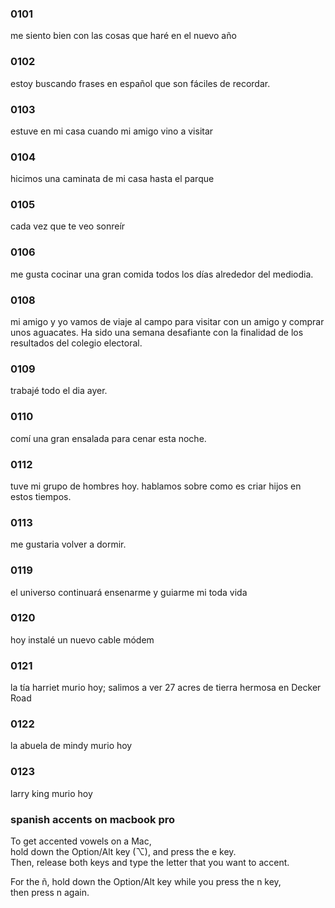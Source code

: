 ### 0101
me siento bien con las cosas que haré en el nuevo año
### 0102
estoy buscando frases en español que son fáciles de recordar.
### 0103
estuve en mi casa cuando mi amigo vino a visitar
### 0104
hicimos una caminata de mi casa hasta el parque
### 0105
cada vez que te veo sonreír
### 0106
me gusta cocinar una gran comida todos los días alrededor del mediodia.
### 0108
mi amigo y yo vamos de viaje al campo para visitar con un amigo y comprar unos aguacates. Ha sido una semana desafiante con la finalidad de los resultados del colegio electoral.
### 0109
trabajé todo el dia ayer.
### 0110
comí una gran ensalada para cenar esta noche.
### 0112
tuve mi grupo de hombres hoy.  hablamos sobre como es criar hijos en estos tiempos.
### 0113
me gustaria volver a dormir.
### 0119
el universo continuará ensenarme y guiarme mi toda vida
### 0120
hoy instalé un nuevo cable módem
### 0121
la tía harriet murio hoy; salimos a ver 27 acres de tierra hermosa en Decker Road
### 0122
la abuela de mindy murio hoy
### 0123
larry king murio hoy

### spanish accents on macbook pro

To get accented vowels on a Mac,   
hold down the Option/Alt key (⌥), and press the e key.    
Then, release both keys and type the letter that you want to accent.

For the ñ, hold down the Option/Alt key while you press the n key,    
then press n again.
